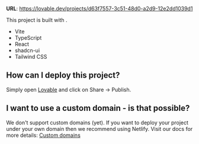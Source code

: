 
**URL**: https://lovable.dev/projects/d63f7557-3c51-48d0-a2d9-12e2dd1039d1


This project is built with .

- Vite
- TypeScript
- React
- shadcn-ui
- Tailwind CSS

## How can I deploy this project?

Simply open [Lovable](https://lovable.dev/projects/d63f7557-3c51-48d0-a2d9-12e2dd1039d1) and click on Share -> Publish.

## I want to use a custom domain - is that possible?

We don't support custom domains (yet). If you want to deploy your project under your own domain then we recommend using Netlify. Visit our docs for more details: [Custom domains](https://docs.lovable.dev/tips-tricks/custom-domain/)
